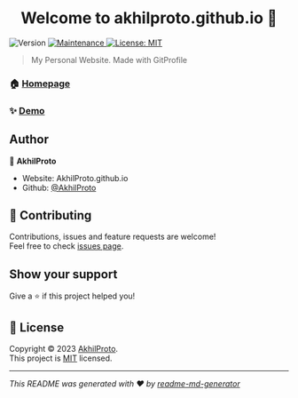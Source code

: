 <h1 align="center">Welcome to akhilproto.github.io 👋</h1>
<p>
  <img alt="Version" src="https://img.shields.io/badge/version-2.5.0-blue.svg?cacheSeconds=2592000" />
  <a href="https://github.com/arifszn/gitprofile/graphs/commit-activity" target="_blank">
    <img alt="Maintenance" src="https://img.shields.io/badge/Maintained%3F-yes-green.svg" />
  </a>
  <a href="https://github.com/AkhilProto/akhilproto.github.io/blob/main/LICENSE" target="_blank">
    <img alt="License: MIT" src="https://img.shields.io/github/license/AkhilProto/akhilproto.github.io" />
  </a>
</p>

> My Personal Website. Made with GitProfile 

### 🏠 [Homepage](akhilproto.github.io)

### ✨ [Demo](akhilproto.github.io)

## Author

👤 **AkhilProto**

* Website: AkhilProto.github.io
* Github: [@AkhilProto](https://github.com/AkhilProto)

## 🤝 Contributing

Contributions, issues and feature requests are welcome!<br />Feel free to check [issues page](https://github.com/AkhilProto/akhilproto.github.io/issues). 

## Show your support

Give a ⭐️ if this project helped you!

## 📝 License

Copyright © 2023 [AkhilProto](https://github.com/AkhilProto).<br />
This project is [MIT](https://github.com/AkhilProto/akhilproto.github.io/blob/main/LICENSE) licensed.

***
_This README was generated with ❤️ by [readme-md-generator](https://github.com/kefranabg/readme-md-generator)_